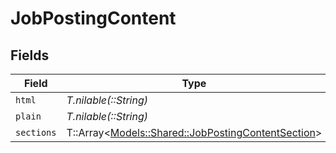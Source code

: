 # JobPostingContent


## Fields

| Field                                                                                                 | Type                                                                                                  | Required                                                                                              | Description                                                                                           |
| ----------------------------------------------------------------------------------------------------- | ----------------------------------------------------------------------------------------------------- | ----------------------------------------------------------------------------------------------------- | ----------------------------------------------------------------------------------------------------- |
| `html`                                                                                                | *T.nilable(::String)*                                                                                 | :heavy_minus_sign:                                                                                    | N/A                                                                                                   |
| `plain`                                                                                               | *T.nilable(::String)*                                                                                 | :heavy_minus_sign:                                                                                    | N/A                                                                                                   |
| `sections`                                                                                            | T::Array<[Models::Shared::JobPostingContentSection](../../models/shared/jobpostingcontentsection.md)> | :heavy_minus_sign:                                                                                    | N/A                                                                                                   |